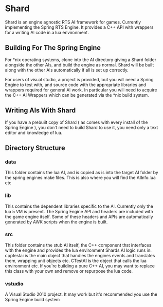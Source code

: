 # Shard

Shard is an engine agnostic RTS AI framework for games. Currently implementing the Spring RTS Engine. It provides a C++ API with wrappers for a writing AI code in a lua environment.

## Building For The Spring Engine

For *nix operating systems, clone into the AI directory giving a Shard folder alongside the other AIs, and build the engine as normal. Shard will be built along with the other AIs automatically if all is set up correctly.

For users of visual studio, a project is provided, but you will need a Spring Engine to test with, and source code with the appropriate libraries and wrappers required for general AI work. In particular you will need to acquire the C++ AI Wrappers which can be generated via the *nix build system.

## Writing AIs With Shard

If you have a prebuilt copy of Shard ( as comes with every install of the Spring Engine ), you don't need to build Shard to use it, you need only a text editor and knowledge of lua.

## Directory Structure

### data

This folder contains the lua AI, and is copied as is into the target AI folder by the spring engines make files. This is also where you will find the AIInfo.lua etc

### lib

This contains the dependent libraries specific to the AI. Currently only the lua 5 VM is present. The Spring Engine API and headers are included with the game engine itself. Some of these headers and APIs are automatically generated by AWK scripts when the engine is built.

### src

This folder contains the stub AI itself, the C++ component that interfaces with the engine and provides the lua environment Shards AI logic runs in. cpptestai is the main object that handles the engines events and translates them, wrapping unit objects etc. CTestAI is the object that calls the lua environment etc. If you're building a pure C++ AI, you may want to replace this class with your own and remove or repurpose the lua code.

### vstudio

A Visual Studio 2010 project. It may work but it's recommended you use the Spring Engine build system

